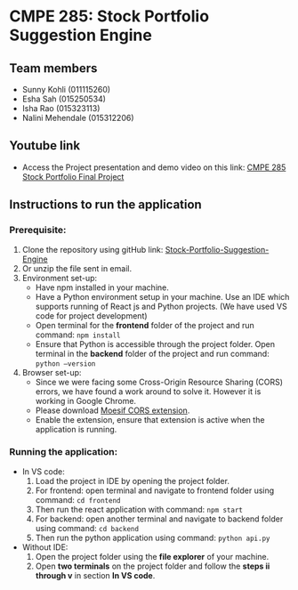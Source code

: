 # CMPE 285: Stock Portfolio Suggestion Engine
## Team members
- Sunny Kohli (011115260)
- Esha Sah (015250534)
- Isha Rao (015323113)
- Nalini Mehendale (015312206)

## Youtube link
- Access the Project presentation and demo video on this link: [CMPE 285 Stock Portfolio Final Project](https://www.youtube.com/watch?v=XsUBwQvu17A&ab_channel=SunnyKohli)

## Instructions to run the application

### Prerequisite:
1. Clone the repository using gitHub link: [Stock-Portfolio-Suggestion-Engine](https://github.com/eshasah/Stock-Portfolio-Suggestion-Engine.git)
2. Or unzip the file sent in email.
3. Environment set-up:
    - Have npm installed in your machine.
    - Have a Python environment setup in your machine. Use an IDE which supports running of React js and Python projects. (We have used VS code for project development)
    - Open terminal for the **frontend** folder of the project and run command: `npm install`
    - Ensure that Python is accessible through the project folder. Open terminal in the **backend** folder of the project and run command: `python –version`
4. Browser set-up:
    - Since we were facing some Cross-Origin Resource Sharing (CORS) errors, we have found a work around to solve it. However it is working in Google Chrome.
    - Please download [Moesif CORS extension](https://chrome.google.com/webstore/detail/moesif-origin-cors-change/digfbfaphojjndkpccljibejjbppifbc?hl=en-US).
    - Enable the extension, ensure that extension is active when the application is running.
  
### Running the application:
- In VS code:
  1. Load the project in IDE  by opening the project folder.
  2. For frontend: open terminal and navigate to frontend folder using command: `cd frontend`
  3. Then run the react application with command: `npm start`
  4. For backend: open another terminal and navigate to backend folder using command: `cd backend`
  5. Then run the python application using command: `python api.py`
- Without IDE:
  1. Open the project folder using the **file explorer** of your machine.
  2. Open **two terminals** on the project folder and follow the **steps ii through v** in section **In VS code**.


